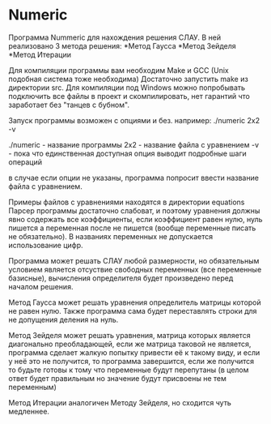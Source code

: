 # Numeric

Программа Nummeric для нахождения решения СЛАУ.
В ней реализовано 3 метода решения:
	*Метод Гаусса
	*Метод Зейделя
	*Метод Итерации

Для компиляции программы вам необходим Make и GCC (Unix подобная система тоже необходима)
Достаточно запустить make из директории src.
Для компиляции под Windows можно попробывать подключить все файлы в проект и скомпилировать,
нет гарантий что заработает без "танцев с бубном".


Запуск программы возможен с опциями и без.
например:
	./numeric 2x2 -v

./numeric - название программы
2x2 	  - название файла с уравнением
-v        - пока что единственная доступная опция выводит подробные шаги операций

в случае если опции не указаны, программа попросит ввести название файла с уравнением.

Примеры файлов с уравнениями находятся в директории equations
Парсер программы достаточно слабоват, и поэтому уравнения должны
явно содержать все коэффициенты, если коэффициент равен нулю, нуль 
пишется а переменная после не пишется (вообще переменные писать не обязательно).
В названиях переменных не допускается использование цифр.

Программа может решать СЛАУ любой размерности, но обязательным условием является 
отсуствие свободных переменных (все переменные базисные), вычисления определителя
будет произведено перед началом решения.

Метод Гаусса может решать уравнения определитель матрицы которой не равен нулю.
Также программа сама будет переставлять строки для не допущения деления на нуль.

Метод Зейделя может решать уравнения, матрица которых является диагонально 
преобладающей, если же матрица таковой не является, программа сделает жалкую 
попытку привести её к такому виду, и если у неё это не получится, то программа
завершится, если же получится то будьте готовы к тому что переменные будут перепутаны
(в целом ответ будет правильным но значение будут присвоены не тем переменным)

Метод Итерации аналогичен Методу Зейделя, но сходится чуть медленнее.



	
